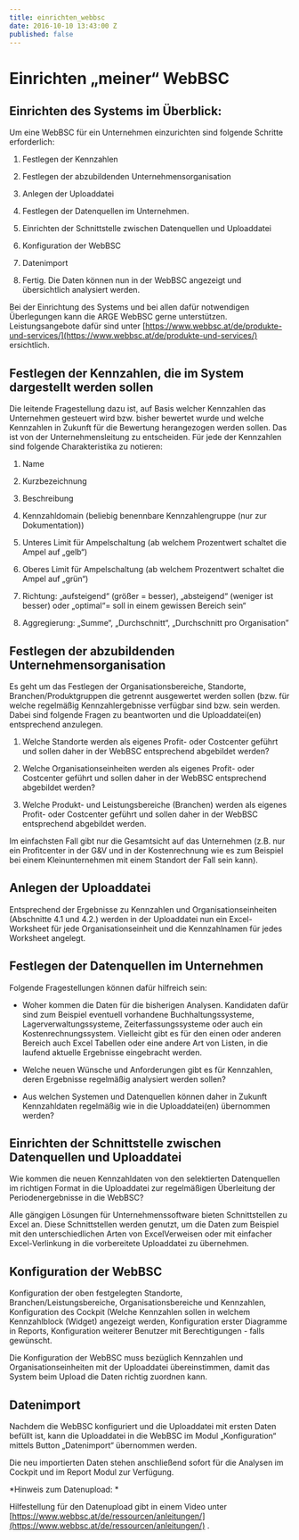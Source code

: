 ```yaml
---
title: einrichten_webbsc
date: 2016-10-10 13:43:00 Z
published: false
---
```


# Einrichten „meiner“ WebBSC

## Einrichten des Systems im Überblick:

Um eine WebBSC für ein Unternehmen einzurichten sind folgende Schritte erforderlich:

1. Festlegen der Kennzahlen

2. Festlegen der abzubildenden Unternehmensorganisation

3. Anlegen der Uploaddatei

4. Festlegen der Datenquellen im Unternehmen.

5. Einrichten der Schnittstelle zwischen Datenquellen und Uploaddatei

6. Konfiguration der WebBSC

7. Datenimport

8. Fertig. Die Daten können nun in der WebBSC angezeigt und übersichtlich analysiert werden.

Bei der Einrichtung des Systems und bei allen dafür notwendigen Überlegungen kann die ARGE WebBSC gerne unterstützen. Leistungsangebote dafür sind unter [https://www.webbsc.at/de/produkte-und-services/](https://www.webbsc.at/de/produkte-und-services/) ersichtlich.

## Festlegen der Kennzahlen, die im System dargestellt werden sollen

Die leitende Fragestellung dazu ist, auf Basis welcher Kennzahlen das Unternehmen gesteuert wird bzw. bisher bewertet wurde und welche Kennzahlen in Zukunft für die Bewertung herangezogen werden sollen. Das ist von der Unternehmensleitung zu entscheiden. Für jede der Kennzahlen sind folgende Charakteristika zu notieren:

1. Name

2. Kurzbezeichnung

3. Beschreibung

4. Kennzahldomain (beliebig benennbare Kennzahlengruppe (nur zur Dokumentation))

5. Unteres Limit für Ampelschaltung (ab welchem Prozentwert schaltet die Ampel auf „gelb“)

6. Oberes Limit für Ampelschaltung (ab welchem Prozentwert schaltet die Ampel auf „grün“)

7. Richtung: „aufsteigend“ (größer = besser), „absteigend“ (weniger ist besser) oder „optimal“= soll in einem gewissen Bereich sein“

8. Aggregierung: „Summe“, „Durchschnitt“, „Durchschnitt pro Organisation”

## Festlegen der abzubildenden Unternehmensorganisation

Es geht um das Festlegen der Organisationsbereiche, Standorte, Branchen/Produktgruppen die getrennt ausgewertet werden sollen (bzw. für welche regelmäßig Kennzahlergebnisse verfügbar sind bzw. sein werden. Dabei sind folgende Fragen zu beantworten und die Uploaddatei(en) entsprechend anzulegen.

1. Welche Standorte werden als eigenes Profit- oder Costcenter geführt und sollen daher in der WebBSC entsprechend abgebildet werden?

2. Welche Organisationseinheiten werden als eigenes Profit- oder Costcenter geführt und sollen daher in der WebBSC entsprechend abgebildet werden?

3. Welche Produkt- und Leistungsbereiche (Branchen) werden als eigenes Profit- oder Costcenter geführt und sollen daher in der WebBSC entsprechend abgebildet werden.

Im einfachsten Fall gibt nur die Gesamtsicht auf das Unternehmen (z.B. nur ein Profitcenter in der G&V und in der Kostenrechnung wie es zum Beispiel bei einem Kleinunternehmen mit einem Standort der Fall sein kann).

## Anlegen der Uploaddatei

Entsprechend der Ergebnisse zu Kennzahlen und Organisationseinheiten (Abschnitte 4.1 und 4.2.) werden in der Uploaddatei nun ein Excel-Worksheet für jede Organisationseinheit und die Kennzahlnamen für jedes Worksheet angelegt.

## Festlegen der Datenquellen im Unternehmen

Folgende Fragestellungen können dafür hilfreich sein:

* Woher kommen die Daten für die bisherigen Analysen. Kandidaten dafür sind zum Beispiel eventuell vorhandene Buchhaltungssysteme, Lagerverwaltungssysteme, Zeiterfassungssysteme oder auch ein Kostenrechnungssystem. Vielleicht gibt es für den einen oder anderen Bereich auch Excel Tabellen oder eine andere Art von Listen, in die laufend aktuelle Ergebnisse eingebracht werden.

* Welche neuen Wünsche und Anforderungen gibt es für Kennzahlen, deren Ergebnisse regelmäßig analysiert werden sollen?

* Aus welchen Systemen und Datenquellen können daher in Zukunft Kennzahldaten regelmäßig wie in die Uploaddatei(en) übernommen werden?

## Einrichten der Schnittstelle zwischen Datenquellen und Uploaddatei

Wie kommen die neuen Kennzahldaten von den selektierten Datenquellen im richtigen Format in die Uploaddatei zur regelmäßigen Überleitung der Periodenergebnisse in die WebBSC? 

Alle gängigen Lösungen für Unternehmenssoftware bieten Schnittstellen zu Excel an. Diese Schnittstellen werden genutzt, um die Daten zum Beispiel mit den unterschiedlichen Arten von ExcelVerweisen oder mit einfacher Excel-Verlinkung in die vorbereitete Uploaddatei zu übernehmen.

## Konfiguration der WebBSC

Konfiguration der oben festgelegten Standorte, Branchen/Leistungsbereiche, Organisationsbereiche und Kennzahlen, Konfiguration des Cockpit (Welche Kennzahlen sollen in welchem Kennzahlblock (Widget) angezeigt werden, Konfiguration erster Diagramme in Reports, Konfiguration weiterer Benutzer mit Berechtigungen - falls gewünscht.

Die Konfiguration der WebBSC muss bezüglich Kennzahlen und Organisationseinheiten mit der Uploaddatei übereinstimmen, damit das System beim Upload die Daten richtig zuordnen kann.

## Datenimport

Nachdem die WebBSC konfiguriert und die Uploaddatei mit ersten Daten befüllt ist, kann die Uploaddatei in die WebBSC im Modul „Konfiguration“ mittels Button „Datenimport“ übernommen werden.

Die neu importierten Daten stehen anschließend sofort für die Analysen im Cockpit und im Report Modul zur Verfügung.

*Hinweis zum Datenupload: *

Hilfestellung für den Datenupload gibt in einem Video unter [https://www.webbsc.at/de/ressourcen/anleitungen/](https://www.webbsc.at/de/ressourcen/anleitungen/) .